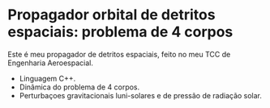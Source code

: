 # Propagador orbital de detritos espaciais: problema de 4 corpos

Este é meu propagador de detritos espaciais, feito no meu TCC de Engenharia Aeroespacial. 

* Linguagem C++.
* Dinâmica do problema de 4 corpos.
* Perturbaçoes gravitacionais luni-solares e de pressão de radiação solar.
